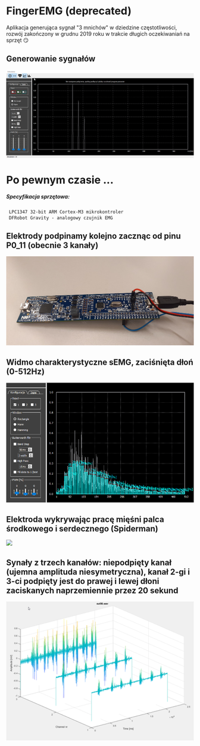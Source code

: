 # FingerEMG  (deprecated)

Aplikacja generująca sygnał "3 mnichów" w dziedzine częstotliwości, rozwój zakończony w grudnu 2019 roku w trakcie długich oczekiwaniań na sprzęt :smirk: <br> 

## Generowanie sygnałów
![](docs/generate.gif)

# Po pewnym czasie ... 

##### Specyfikacja sprzętowa:
	 LPC1347 32-bit ARM Cortex-M3 mikrokontroler
	 DFRobot Gravity - analogowy czujnik EMG

## Elektrody podpinamy kolejno zacznąc od pinu P0_11 (obecnie 3 kanały)
<img src="docs/LPC1347.jpg">

## Widmo charakterystyczne sEMG, zaciśnięta dłoń (0-512Hz)  
<img src="docs/now.png">

## Elektroda wykrywając pracę mięśni palca środkowego i serdecznego (Spiderman)
<img src="docs/spider.gif">

## Synały z trzech kanałów: niepodpięty kanał (ujemna amplituda niesymetryczna), kanał 2-gi i 3-ci podpięty jest do prawej i lewej dłoni zaciskanych naprzemiennie przez 20 sekund
<img src="docs/out56.png">

